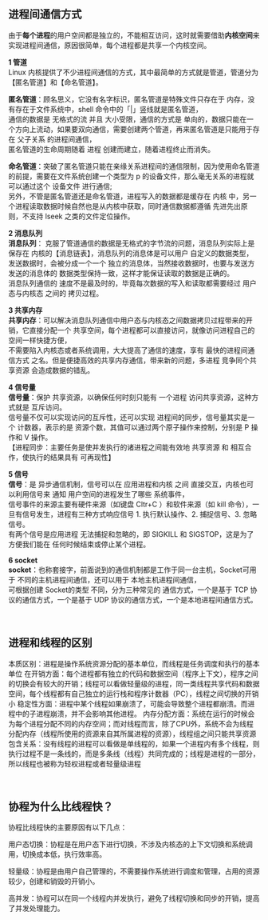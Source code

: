 ## 进程间通信方式


由于**每个进程**的用户空间都是独立的，不能相互访问，这时就需要借助**内核空间**来实现进程间通信，原因很简单，每个进程都是共享一个内核空间。     <br/>

**1 管道**     <br/>
Linux 内核提供了不少进程间通信的方式，其中最简单的方式就是管道，管道分为【匿名管道】和【命名管道】。    <br/>

**匿名管道**：顾名思义，它没有名字标识，匿名管道是特殊文件只存在于 内存，没有存在于文件系统中，shell 命令中的「|」竖线就是匿名管道，  <br/>
通信的数据是 无格式的流 并且 大小受限，通信的方式是 单向的，数据只能在一个方向上流动，如果要双向通信，需要创建两个管道，再来匿名管道是只能用于存在 父子关系 的进程间通信，  <br/>
匿名管道的生命周期随着 进程 创建而建立，随着进程终止而消失。    <br>

**命名管道**：突破了匿名管道只能在亲缘关系进程间的通信限制，因为使用命名管道的前提，需要在文件系统创建一个类型为 p 的设备文件，那么毫无关系的进程就可以通过这个 设备文件 进行通信;  <br/>
另外，不管是匿名管道还是命名管道，进程写入的数据都是缓存在 内核 中，另一个进程读取数据时候自然也是从内核中获取，同时通信数据都遵循 先进先出原则，不支持 lseek 之类的文件定位操作。     <br/>

**2 消息队列**   <br/>
**消息队列**：
克服了管道通信的数据是无格式的字节流的问题，消息队列实际上是保存在 内核的【消息链表】，消息队列的消息体是可以用户 自定义的数据类型，     <br/>
发送数据时，会被分成一个一个 独立的消息体，当然接收数据时，也要与发送方发送的消息体的 数据类型保持一致，这样才能保证读取的数据是正确的。    <br/>
消息队列通信的 速度不是最及时的，毕竟每次数据的写入和读取都需要经过 用户态与内核态 之间的 拷贝过程。    <br/>

**3 共享内存**   <br/>
**共享内存**：可以解决消息队列通信中用户态与内核态之间数据拷贝过程带来的开销，它直接分配一个 共享空间，每个进程都可以直接访问，就像访问进程自己的空间一样快捷方便，     <br/>
不需要陷入内核态或者系统调用，大大提高了通信的速度，享有 最快的进程间通信方式 之名。但是便捷高效的共享内存通信，带来新的问题，多进程 竞争同个共享资源 会造成数据的错乱。    <br/>

**4 信号量**    <br/>
**信号量**：保护 共享资源，以确保任何时刻只能有 一个进程 访问共享资源，这种方式就是 互斥访问。   <br/>
信号量不仅可以实现访问的互斥性，还可以实现 进程间的同步，信号量其实是一个 计数器，表示的是 资源个数，其值可以通过两个原子操作来控制，分别是 P 操作和 V 操作。    <br/>
【进程同步：主要任务是使并发执行的诸进程之间能有效地 共享资源 和 相互合作，使执行的结果具有 可再现性】

**5 信号**   <br/>
**信号**：是 异步通信机制，信号可以在 应用进程和内核 之间 直接交互，内核也可以利用信号来 通知 用户空间的进程发生了哪些 系统事件，    <br/>
信号事件的来源主要有硬件来源（如键盘 Cltr+C ）和软件来源（如 kill 命令），一旦有信号发生，进程有三种方式响应信号 1. 执行默认操作、2. 捕捉信号、3. 忽略信号。    <br/>
有两个信号是应用进程 无法捕捉和忽略的，即 SIGKILL 和 SIGSTOP，这是为了方便我们能在 任何时候结束或停止某个进程。     <br/>

**6 socket**     <br/>
**socket**：也称套接字，前面说到的通信机制都是工作于同一台主机，Socket可用于 不同的主机进程间通信，还可以用于 本地主机进程间通信，        <br/>
可根据创建 Socket的类型 不同，分为三种常见的 通信方式，一个是基于 TCP 协议的通信方式，一个是基于 UDP 协议的通信方式，一个是本地进程间通信方式。      <br/>


<br>

## 进程和线程的区别

本质区别：进程是操作系统资源分配的基本单位，而线程是任务调度和执行的基本单位
在开销方面：每个进程都有独立的代码和数据空间（程序上下文），程序之间的切换会有较大的开销；线程可以看做轻量级的进程，同一类线程共享代码和数据空间，每个线程都有自己独立的运行栈和程序计数器（PC），线程之间切换的开销小
稳定性方面：进程中某个线程如果崩溃了，可能会导致整个进程都崩溃。而进程中的子进程崩溃，并不会影响其他进程。
内存分配方面：系统在运行的时候会为每个进程分配不同的内存空间；而对线程而言，除了CPU外，系统不会为线程分配内存（线程所使用的资源来自其所属进程的资源），线程组之间只能共享资源
包含关系：没有线程的进程可以看做是单线程的，如果一个进程内有多个线程，则执行过程不是一条线的，而是多条线（线程）共同完成的；线程是进程的一部分，所以线程也被称为轻权进程或者轻量级进程


<br>


## 协程为什么比线程快？

协程比线程快的主要原因有以下几点：

用户态切换：协程是在用户态下进行切换，不涉及内核态的上下文切换和系统调用，切换成本低，执行效率高。

轻量级：协程是由用户自己管理的，不需要操作系统进行调度和管理，占用的资源较少，创建和销毁的开销小。

高并发：协程可以在同一个线程内并发执行，避免了线程切换和同步的开销，提高了并发处理能力。


